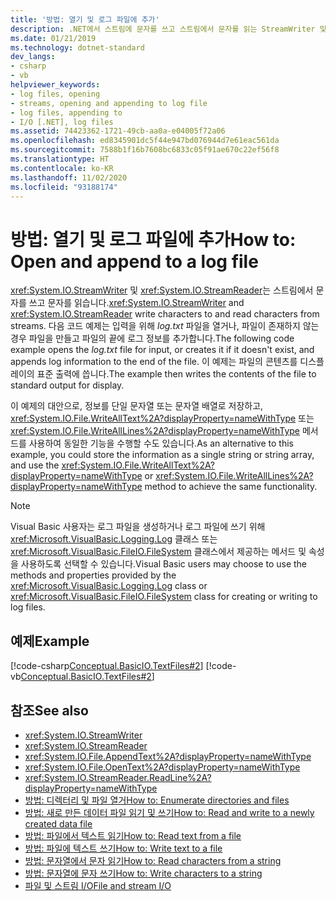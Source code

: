```yaml
---
title: '방법: 열기 및 로그 파일에 추가'
description: .NET에서 스트림에 문자를 쓰고 스트림에서 문자를 읽는 StreamWriter 및 StreamReader 클래스를 사용하여 로그 파일을 열고 로그 파일에 추가합니다.
ms.date: 01/21/2019
ms.technology: dotnet-standard
dev_langs:
- csharp
- vb
helpviewer_keywords:
- log files, opening
- streams, opening and appending to log file
- log files, appending to
- I/O [.NET], log files
ms.assetid: 74423362-1721-49cb-aa0a-e04005f72a06
ms.openlocfilehash: ed8345901dc5f44e947bd076944d7e61eac561da
ms.sourcegitcommit: 7588b1f16b7608bc6833c05f91ae670c22ef56f8
ms.translationtype: HT
ms.contentlocale: ko-KR
ms.lasthandoff: 11/02/2020
ms.locfileid: "93188174"
---
```

# <a name="how-to-open-and-append-to-a-log-file"></a><span data-ttu-id="b0a89-103">방법: 열기 및 로그 파일에 추가</span><span class="sxs-lookup"><span data-stu-id="b0a89-103">How to: Open and append to a log file</span></span>

<span data-ttu-id="b0a89-104"><xref:System.IO.StreamWriter> 및 <xref:System.IO.StreamReader>는 스트림에서 문자를 쓰고 문자를 읽습니다.</span><span class="sxs-lookup"><span data-stu-id="b0a89-104"><xref:System.IO.StreamWriter> and <xref:System.IO.StreamReader> write characters to and read characters from streams.</span></span> <span data-ttu-id="b0a89-105">다음 코드 예제는 입력을 위해 *log.txt* 파일을 열거나, 파일이 존재하지 않는 경우 파일을 만들고 파일의 끝에 로그 정보를 추가합니다.</span><span class="sxs-lookup"><span data-stu-id="b0a89-105">The following code example opens the *log.txt* file for input, or creates it if it doesn't exist, and appends log information to the end of the file.</span></span> <span data-ttu-id="b0a89-106">이 예제는 파일의 콘텐츠를 디스플레이의 표준 출력에 씁니다.</span><span class="sxs-lookup"><span data-stu-id="b0a89-106">The example then writes the contents of the file to standard output for display.</span></span>

<span data-ttu-id="b0a89-107">이 예제의 대안으로, 정보를 단일 문자열 또는 문자열 배열로 저장하고, <xref:System.IO.File.WriteAllText%2A?displayProperty=nameWithType> 또는 <xref:System.IO.File.WriteAllLines%2A?displayProperty=nameWithType> 메서드를 사용하여 동일한 기능을 수행할 수도 있습니다.</span><span class="sxs-lookup"><span data-stu-id="b0a89-107">As an alternative to this example, you could store the information as a single string or string array, and use the <xref:System.IO.File.WriteAllText%2A?displayProperty=nameWithType> or <xref:System.IO.File.WriteAllLines%2A?displayProperty=nameWithType> method to achieve the same functionality.</span></span>  
  
> [!NOTE]
> <span data-ttu-id="b0a89-108">Visual Basic 사용자는 로그 파일을 생성하거나 로그 파일에 쓰기 위해 <xref:Microsoft.VisualBasic.Logging.Log> 클래스 또는 <xref:Microsoft.VisualBasic.FileIO.FileSystem> 클래스에서 제공하는 메서드 및 속성을 사용하도록 선택할 수 있습니다.</span><span class="sxs-lookup"><span data-stu-id="b0a89-108">Visual Basic users may choose to use the methods and properties provided by the <xref:Microsoft.VisualBasic.Logging.Log> class or <xref:Microsoft.VisualBasic.FileIO.FileSystem> class for creating or writing to log files.</span></span>  
  
## <a name="example"></a><span data-ttu-id="b0a89-109">예제</span><span class="sxs-lookup"><span data-stu-id="b0a89-109">Example</span></span>  
 [!code-csharp[Conceptual.BasicIO.TextFiles#2](../../../samples/snippets/csharp/VS_Snippets_CLR/conceptual.basicio.textfiles/cs/source2.cs#2)]
 [!code-vb[Conceptual.BasicIO.TextFiles#2](../../../samples/snippets/visualbasic/VS_Snippets_CLR/conceptual.basicio.textfiles/vb/source2.vb#2)]  
  
## <a name="see-also"></a><span data-ttu-id="b0a89-110">참조</span><span class="sxs-lookup"><span data-stu-id="b0a89-110">See also</span></span>

- <xref:System.IO.StreamWriter>  
- <xref:System.IO.StreamReader>  
- <xref:System.IO.File.AppendText%2A?displayProperty=nameWithType>  
- <xref:System.IO.File.OpenText%2A?displayProperty=nameWithType>  
- <xref:System.IO.StreamReader.ReadLine%2A?displayProperty=nameWithType>  
- [<span data-ttu-id="b0a89-111">방법: 디렉터리 및 파일 열거</span><span class="sxs-lookup"><span data-stu-id="b0a89-111">How to: Enumerate directories and files</span></span>](how-to-enumerate-directories-and-files.md)  
- [<span data-ttu-id="b0a89-112">방법: 새로 만든 데이터 파일 읽기 및 쓰기</span><span class="sxs-lookup"><span data-stu-id="b0a89-112">How to: Read and write to a newly created data file</span></span>](how-to-read-and-write-to-a-newly-created-data-file.md)  
- [<span data-ttu-id="b0a89-113">방법: 파일에서 텍스트 읽기</span><span class="sxs-lookup"><span data-stu-id="b0a89-113">How to: Read text from a file</span></span>](how-to-read-text-from-a-file.md)  
- [<span data-ttu-id="b0a89-114">방법: 파일에 텍스트 쓰기</span><span class="sxs-lookup"><span data-stu-id="b0a89-114">How to: Write text to a file</span></span>](how-to-write-text-to-a-file.md)  
- [<span data-ttu-id="b0a89-115">방법: 문자열에서 문자 읽기</span><span class="sxs-lookup"><span data-stu-id="b0a89-115">How to: Read characters from a string</span></span>](how-to-read-characters-from-a-string.md)  
- [<span data-ttu-id="b0a89-116">방법: 문자열에 문자 쓰기</span><span class="sxs-lookup"><span data-stu-id="b0a89-116">How to: Write characters to a string</span></span>](how-to-write-characters-to-a-string.md)  
- [<span data-ttu-id="b0a89-117">파일 및 스트림 I/O</span><span class="sxs-lookup"><span data-stu-id="b0a89-117">File and stream I/O</span></span>](index.md)
